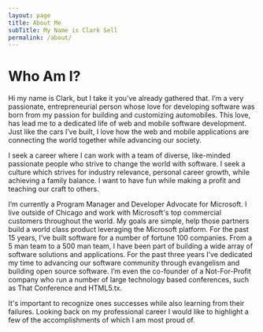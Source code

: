 ```yaml
---
layout: page
title: About Me
subTitle: My Name is Clark Sell
permalink: /about/
---
```


# Who Am I?

Hi my name is Clark, but I take it you’ve already gathered that. I’m a very passionate, entrepreneurial person whose love for developing software was born from my passion for building and customizing automobiles. This love, has lead me to a dedicated life of web and mobile software development. Just like the cars I’ve built, I love how the web and mobile applications are connecting the world together while advancing our society.

I seek a career where I can work with a team of diverse, like-minded passionate people who strive to change the world with software. I seek a culture which strives for industry relevance, personal career growth, while achieving a family balance. I want to have fun while making a profit and teaching our craft to others.

I’m currently a Program Manager and Developer Advocate for Microsoft. I live outside of Chicago and work with Microsoft's top commercial customers throughout the world. My goals are simple, help those partners build a world class product leveraging the Microsoft platform. For the past 15 years, I’ve built software for a number of fortune 100 companies. From a 5 man team to a 500 man team, I have been part of building a wide array of software solutions and applications. For the past three years I’ve dedicated my time to advancing our software community through evangelism and building open source software. I’m even the co-founder of a Not-For-Profit company who run a number of large technology based conferences, such as That Conference and HTML5.tx.

It's important to recognize ones successes while also learning from their failures. Looking back on my professional career I would like to highlight a few of the accomplishments of which I am most proud of.
